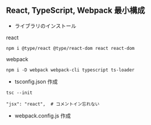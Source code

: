 ## React, TypeScript, Webpack 最小構成

- ライブラリのインストール

react
```
npm i @type/react @type/react-dom react react-dom
```
webpack
```
npm i -D webpack webpack-cli typescript ts-loader
```

- tsconfig.json 作成
```
tsc --init
```
```
"jsx": "react",  # コメントイン忘れない
```

- webpack.config.js 作成
